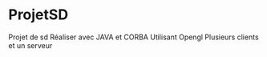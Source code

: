 # ProjetSD
Projet de sd
Réaliser avec JAVA et CORBA
Utilisant Opengl
Plusieurs clients et un serveur
